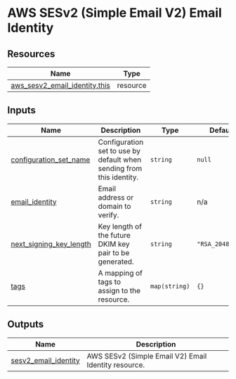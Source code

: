 # AWS SESv2 (Simple Email V2) Email Identity

## Resources

| Name | Type |
|------|------|
| [aws_sesv2_email_identity.this](https://registry.terraform.io/providers/hashicorp/aws/latest/docs/resources/sesv2_email_identity) | resource |

## Inputs

| Name | Description | Type | Default | Required |
|------|-------------|------|---------|:--------:|
| <a name="input_configuration_set_name"></a> [configuration\_set\_name](#input\_configuration\_set\_name) | Configuration set to use by default when sending from this identity. | `string` | `null` | no |
| <a name="input_email_identity"></a> [email\_identity](#input\_email\_identity) | Email address or domain to verify. | `string` | n/a | yes |
| <a name="input_next_signing_key_length"></a> [next\_signing\_key\_length](#input\_next\_signing\_key\_length) | Key length of the future DKIM key pair to be generated. | `string` | `"RSA_2048_BIT"` | no |
| <a name="input_tags"></a> [tags](#input\_tags) | A mapping of tags to assign to the resource. | `map(string)` | `{}` | no |

## Outputs

| Name | Description |
|------|-------------|
| <a name="output_sesv2_email_identity"></a> [sesv2\_email\_identity](#output\_sesv2\_email\_identity) | AWS SESv2 (Simple Email V2) Email Identity resource. |
